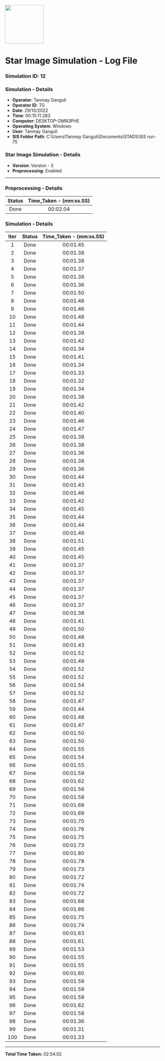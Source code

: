 [<img src="https://www.aero.iitb.ac.in/satlab/images/IITBSSP2019.png" width="125"/>](image.png)

# Star Image Simulation - Log File

### Simulation ID: 12

### Simulation - Details
* **Operator**: Tanmay Ganguli
* **Operator ID**: TG
* **Date**: 29/10/2022
* **Time**: 00:15:11.283
* **Computer**: DESKTOP-OMN3PHE
* **Operating System**: Windows
* **User**: Tanmay Ganguli
* **SIS Folder Path**: C:\Users\Tanmay Ganguli\Documents\STADS\SIS run-75

### Star Image Simulation - Details
* **Version**: Version - 3
* **Preprocessing**: Enabled

---

### Preprocessing - Details

|Status|Time_Taken - (mm:ss.SS)
|:---:|:---:|
|Done|00:02.04|

### Simulation - Details

|Iter|Status|Time_Taken - (mm:ss.SS)|
|:---:|:---:|:---:|
|1|Done|00:01.45|
|2|Done|00:01.38|
|3|Done|00:01.38|
|4|Done|00:01.37|
|5|Done|00:01.39|
|6|Done|00:01.36|
|7|Done|00:01.50|
|8|Done|00:01.48|
|9|Done|00:01.46|
|10|Done|00:01.48|
|11|Done|00:01.44|
|12|Done|00:01.39|
|13|Done|00:01.42|
|14|Done|00:01.34|
|15|Done|00:01.41|
|16|Done|00:01.34|
|17|Done|00:01.33|
|18|Done|00:01.32|
|19|Done|00:01.34|
|20|Done|00:01.38|
|21|Done|00:01.42|
|22|Done|00:01.40|
|23|Done|00:01.46|
|24|Done|00:01.47|
|25|Done|00:01.39|
|26|Done|00:01.38|
|27|Done|00:01.36|
|28|Done|00:01.38|
|29|Done|00:01.36|
|30|Done|00:01.44|
|31|Done|00:01.43|
|32|Done|00:01.46|
|33|Done|00:01.42|
|34|Done|00:01.45|
|35|Done|00:01.44|
|36|Done|00:01.44|
|37|Done|00:01.49|
|38|Done|00:01.51|
|39|Done|00:01.45|
|40|Done|00:01.45|
|41|Done|00:01.37|
|42|Done|00:01.37|
|43|Done|00:01.37|
|44|Done|00:01.37|
|45|Done|00:01.37|
|46|Done|00:01.37|
|47|Done|00:01.38|
|48|Done|00:01.41|
|49|Done|00:01.50|
|50|Done|00:01.48|
|51|Done|00:01.43|
|52|Done|00:01.52|
|53|Done|00:01.49|
|54|Done|00:01.52|
|55|Done|00:01.52|
|56|Done|00:01.54|
|57|Done|00:01.52|
|58|Done|00:01.47|
|59|Done|00:01.44|
|60|Done|00:01.48|
|61|Done|00:01.47|
|62|Done|00:01.50|
|63|Done|00:01.50|
|64|Done|00:01.55|
|65|Done|00:01.54|
|66|Done|00:01.55|
|67|Done|00:01.59|
|68|Done|00:01.62|
|69|Done|00:01.56|
|70|Done|00:01.58|
|71|Done|00:01.69|
|72|Done|00:01.69|
|73|Done|00:01.70|
|74|Done|00:01.76|
|75|Done|00:01.75|
|76|Done|00:01.73|
|77|Done|00:01.80|
|78|Done|00:01.78|
|79|Done|00:01.73|
|80|Done|00:01.72|
|81|Done|00:01.74|
|82|Done|00:01.72|
|83|Done|00:01.68|
|84|Done|00:01.66|
|85|Done|00:01.75|
|86|Done|00:01.74|
|87|Done|00:01.63|
|88|Done|00:01.61|
|89|Done|00:01.53|
|90|Done|00:01.55|
|91|Done|00:01.55|
|92|Done|00:01.60|
|93|Done|00:01.59|
|94|Done|00:01.59|
|95|Done|00:01.58|
|96|Done|00:01.62|
|97|Done|00:01.58|
|98|Done|00:01.36|
|99|Done|00:01.31|
|100|Done|00:01.33|

---

**Total Time Taken:** 02:54.02
